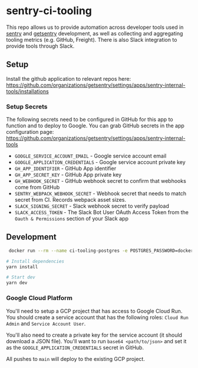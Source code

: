 # sentry-ci-tooling

This repo allows us to provide automation across developer tools used in [sentry](https://github.com/getsentry/sentry) and [getsentry](https://github.com/getsentry/sentry) development, as well as collecting and aggregating tooling metrics (e.g. GitHub, Freight). 
There is also Slack integration to provide tools through Slack.

## Setup

Install the github application to relevant repos here: https://github.com/organizations/getsentry/settings/apps/sentry-internal-tools/installations

### Setup Secrets

The following secrets need to be configured in GitHub for this app to function and to deploy to Google.
You can grab GitHub secrets in the app configuration page: https://github.com/organizations/getsentry/settings/apps/sentry-internal-tools

 * `GOOGLE_SERVICE_ACCOUNT_EMAIL` - Google service account email
 * `GOOGLE_APPLICATION_CREDENTIALS` - Google service account private key
 * `GH_APP_IDENTIFIER` - GitHub App identifier
 * `GH_APP_SECRET_KEY` - GitHub App private key
 * `GH_WEBHOOK_SECRET` - GitHub webhook secret to confirm that webhooks come from GitHub
 * `SENTRY_WEBPACK_WEBHOOK_SECRET` - Webhook secret that needs to match secret from CI. Records webpack asset sizes.
 * `SLACK_SIGNING_SECRET` - Slack webhook secret to verify payload
 * `SLACK_ACCESS_TOKEN` - The Slack Bot User OAuth Access Token from the `Oauth & Permissions` section of your Slack app


## Development

```sh
 docker run --rm --name ci-tooling-postgres -e POSTGRES_PASSWORD=docker -d -p 127.0.0.1:5434:5432 postgres:12

# Install dependencies
yarn install

# Start dev
yarn dev
```

### Google Cloud Platform

You'll need to setup a GCP project that has access to Google Cloud Run. You should create a service account that has the following roles: `Cloud Run Admin` and `Service Account User`.

You'll also need to create a private key for the service account (it should download a JSON file). You'll want to run `base64 <path/to/json>` and set it as the `GOOGLE_APPLICATION_CREDENTIALS` secret in GitHub.

All pushes to `main` will deploy to the existing GCP project.
